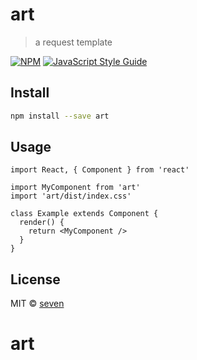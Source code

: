 # art

> a request template

[![NPM](https://img.shields.io/npm/v/art.svg)](https://www.npmjs.com/package/art) [![JavaScript Style Guide](https://img.shields.io/badge/code_style-standard-brightgreen.svg)](https://standardjs.com)

## Install

```bash
npm install --save art
```

## Usage

```tsx
import React, { Component } from 'react'

import MyComponent from 'art'
import 'art/dist/index.css'

class Example extends Component {
  render() {
    return <MyComponent />
  }
}
```

## License

MIT © [seven](https://github.com/seven)
# art
